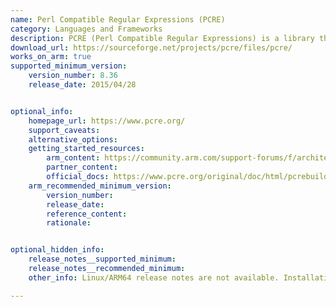 ```yaml
---
name: Perl Compatible Regular Expressions (PCRE)
category: Languages and Frameworks
description: PCRE (Perl Compatible Regular Expressions) is a library that provides a set of functions to implement regular expression pattern matching using the same syntax and semantics as Perl.
download_url: https://sourceforge.net/projects/pcre/files/pcre/
works_on_arm: true
supported_minimum_version:
    version_number: 8.36
    release_date: 2015/04/28


optional_info:
    homepage_url: https://www.pcre.org/
    support_caveats:
    alternative_options:
    getting_started_resources:
        arm_content: https://community.arm.com/support-forums/f/architectures-and-processors-forum/8510/accelerating-pcre-regex-matching-with-data-prefetch-on-arm-cortex-a7
        partner_content:
        official_docs: https://www.pcre.org/original/doc/html/pcrebuild.html#TOC1
    arm_recommended_minimum_version:
        version_number:
        release_date:
        reference_content:
        rationale:


optional_hidden_info:
    release_notes__supported_minimum:
    release_notes__recommended_minimum:
    other_info: Linux/ARM64 release notes are not available. Installation and testing are done via the [tar archive](https://sourceforge.net/projects/pcre/files/pcre/8.36/).

---
```


